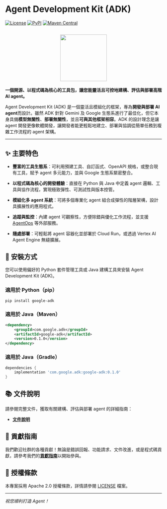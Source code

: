 # Agent Development Kit (ADK)

[![License](https://img.shields.io/badge/License-Apache_2.0-blue.svg)](LICENSE)
[![PyPI](https://img.shields.io/pypi/v/google-adk)](https://pypi.org/project/google-adk/)
[![Maven Central](https://img.shields.io/maven-central/v/com.google.adk/google-adk)](https://search.maven.org/artifact/com.google.adk/google-adk)

<html>
  <h2 align="center">
    <img src="docs/assets/agent-development-kit.png" width="150"/>
  </h2>
</html>

**一個開源、以程式碼為核心的工具包，讓您能靈活且可控地建構、評估與部署高階 AI agent。**

Agent Development Kit (ADK) 是一個靈活且模組化的框架，專為**開發與部署 AI agent**而設計。雖然 ADK 針對 Gemini 及 Google 生態系進行了最佳化，但它本身具備**模型無關性**、**部署無關性**，並且**可與其他框架相容**。ADK 的設計理念是讓 agent 開發更像軟體開發，讓開發者能更輕鬆地建立、部署與協調從簡單任務到複雜工作流程的 agent 架構。

---

## ✨ 主要特色

- **豐富的工具生態系**：可利用預建工具、自訂函式、OpenAPI 規格，或整合現有工具，賦予 agent 多元能力，並與 Google 生態系緊密整合。

- **以程式碼為核心的開發體驗**：直接在 Python 與 Java 中定義 agent 邏輯、工具與協作流程，實現極致彈性、可測試性與版本控管。

- **模組化多 agent 系統**：可將多個專業化 agent 組合成彈性的階層架構，設計具擴展性的應用程式。

- **追蹤與監控**：內建 agent 可觀察性，方便除錯與優化工作流程，並支援 [AgentOps](https://www.agentops.ai) 等外部服務。

- **隨處部署**：可輕鬆將 agent 容器化並部署於 Cloud Run，或透過 Vertex AI Agent Engine 無縫擴展。

## 🚀 安裝方式

您可以使用偏好的 Python 套件管理工具或 Java 建構工具來安裝 Agent Development Kit (ADK)。

### 適用於 Python（pip）

```bash
pip install google-adk
```

### 適用於 Java（Maven）

```xml
<dependency>
    <groupId>com.google.adk</groupId>
    <artifactId>google-adk</artifactId>
    <version>0.1.0</version>
</dependency>
```

### 適用於 Java（Gradle）

```groovy
dependencies {
    implementation 'com.google.adk:google-adk:0.1.0'
}
```

## 📚 文件說明

請參閱完整文件，獲取有關建構、評估與部署 agent 的詳細指南：

* **[文件說明](https://google.github.io/adk-docs)**

## 🤝 貢獻指南

我們歡迎社群的各種貢獻！無論是錯誤回報、功能請求、文件改進，或是程式碼貢獻，請參考我們的[**貢獻指南**](./CONTRIBUTING.md)以開始參與。

## 📄 授權條款

本專案採用 Apache 2.0 授權條款，詳情請參閱 [LICENSE](LICENSE) 檔案。

---

*祝您順利打造 Agent！*
